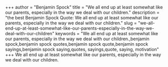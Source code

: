 +++
author = "Benjamin Spock"
title = "We all end up at least somewhat like our parents, especially in the way we deal with our children."
description = "the best Benjamin Spock Quote: We all end up at least somewhat like our parents, especially in the way we deal with our children."
slug = "we-all-end-up-at-least-somewhat-like-our-parents-especially-in-the-way-we-deal-with-our-children"
keywords = "We all end up at least somewhat like our parents, especially in the way we deal with our children.,benjamin spock,benjamin spock quotes,benjamin spock quote,benjamin spock sayings,benjamin spock saying,quotes, sayings,quote, saying, motivation"
+++
We all end up at least somewhat like our parents, especially in the way we deal with our children.
